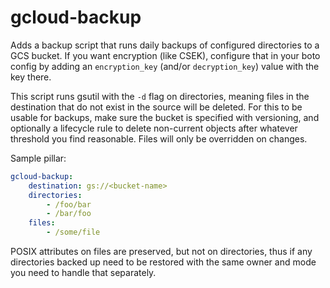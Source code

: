# gcloud-backup

Adds a backup script that runs daily backups of configured directories to a GCS bucket. If you want encryption (like CSEK), configure that in your boto config by adding an `encryption_key` (and/or `decryption_key`) value with the key there.

This script runs gsutil with the `-d` flag on directories, meaning files in the destination that do not exist in the source will be deleted. For this to be usable for backups, make sure the bucket is specified with versioning, and optionally a lifecycle rule to delete non-current objects after whatever threshold you find reasonable. Files will only be overridden on changes.

Sample pillar:

```yaml
gcloud-backup:
    destination: gs://<bucket-name>
    directories:
        - /foo/bar
        - /bar/foo
    files:
        - /some/file
```

POSIX attributes on files are preserved, but not on directories, thus if any directories backed up need to be restored with the same owner and mode you need to handle that separately.
